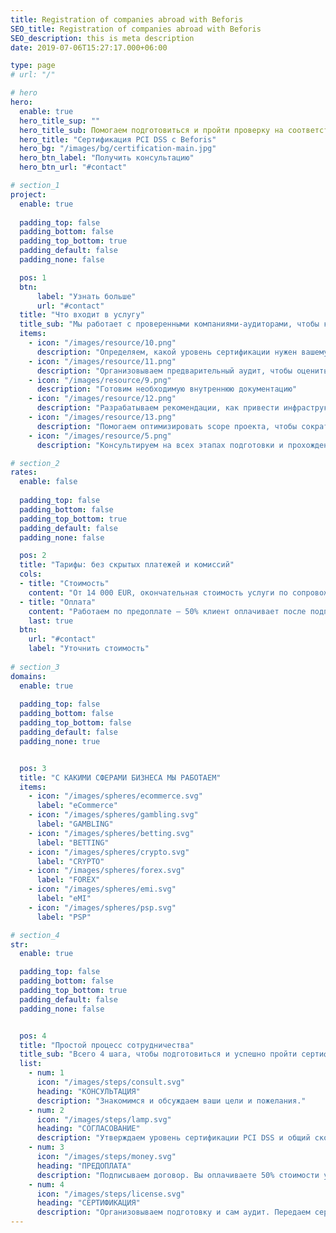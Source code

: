```yaml
---
title: Registration of companies abroad with Beforis
SEO_title: Registration of companies abroad with Beforis
SEO_description: this is meta description
date: 2019-07-06T15:27:17.000+06:00

type: page
# url: "/"

# hero
hero:
  enable: true
  hero_title_sup: ""
  hero_title_sub: Помогаем подготовиться и пройти проверку на соответствие отраслевому стандарту безопасности"
  hero_title: "Сертификация PCI DSS c Beforis"
  hero_bg: "/images/bg/certification-main.jpg"
  hero_btn_label: "Получить консультацию"
  hero_btn_url: "#contact"

# section_1
project:
  enable: true
  
  padding_top: false
  padding_bottom: false
  padding_top_bottom: true
  padding_default: false
  padding_none: false

  pos: 1
  btn:
      label: "Узнать больше"
      url: "#contact"
  title: "Что входит в услугу"
  title_sub: "Мы работает с проверенными компаниями-аудиторами, чтобы комплексно подготовить клиента к сертификации."
  items: 
    - icon: "/images/resource/10.png"
      description: "Определяем, какой уровень сертификации нужен вашему бизнесу"
    - icon: "/images/resource/11.png"
      description: "Организовываем предварительный аудит, чтобы оценить возможные доработки"
    - icon: "/images/resource/9.png"
      description: "Готовим необходимую внутреннюю документацию"
    - icon: "/images/resource/12.png"
      description: "Разрабатываем рекомендации, как привести инфраструктуру и процессы к требованиям стандарта"
    - icon: "/images/resource/13.png"
      description: "Помогаем оптимизировать scope проекта, чтобы сократить расходы и издержки"
    - icon: "/images/resource/5.png"
      description: "Консультируем на всех этапах подготовки и прохождения сертификационного аудита"

# section_2
rates:
  enable: false
  
  padding_top: false
  padding_bottom: false
  padding_top_bottom: true
  padding_default: false
  padding_none: false

  pos: 2
  title: "Тарифы: без скрытых платежей и комиссий"
  cols:
  - title: "Стоимость"
    content: "От 14 000 EUR, окончательная стоимость услуги по сопровождения PCI DSS сертификации зависит от уровня сертификации и необходимого объема работ."
  - title: "Оплата"
    content: "Работаем по предоплате — 50% клиент оплачивает после подписания договора, вторую часть — после того, как получает сертификат соответствия."
    last: true
  btn:
    url: "#contact"
    label: "Уточнить стоимость"
  
# section_3
domains:
  enable: true
  
  padding_top: false
  padding_bottom: false
  padding_top_bottom: false
  padding_default: false
  padding_none: true


  pos: 3
  title: "С КАКИМИ СФЕРАМИ БИЗНЕСА МЫ РАБОТАЕМ"
  items:
    - icon: "/images/spheres/ecommerce.svg"
      label: "eCommerce"
    - icon: "/images/spheres/gambling.svg"
      label: "GAMBLING"
    - icon: "/images/spheres/betting.svg"
      label: "BETTING"
    - icon: "/images/spheres/crypto.svg"
      label: "CRYPTO"
    - icon: "/images/spheres/forex.svg"
      label: "FOREX"
    - icon: "/images/spheres/emi.svg"
      label: "eMI"
    - icon: "/images/spheres/psp.svg"
      label: "PSP"

# section_4
str:
  enable: true

  padding_top: false
  padding_bottom: false
  padding_top_bottom: true
  padding_default: false
  padding_none: false


  pos: 4
  title: "Простой процесс сотрудничества"
  title_sub: "Всего 4 шага, чтобы подготовиться и успешно пройти сертификацию PCI DSS."
  list:
    - num: 1
      icon: "/images/steps/consult.svg"
      heading: "КОНСУЛЬТАЦИЯ"
      description: "Знакомимся и обсуждаем ваши цели и пожелания." 
    - num: 2
      icon: "/images/steps/lamp.svg"
      heading: "СОГЛАСОВАНИЕ"
      description: "Утверждаем уровень сертификации PCI DSS и общий скоуп проекта."
    - num: 3
      icon: "/images/steps/money.svg"
      heading: "ПРЕДОПЛАТА"
      description: "Подписываем договор. Вы оплачиваете 50% стоимости услуг."
    - num: 4
      icon: "/images/steps/license.svg"
      heading: "СЕРТИФИКАЦИЯ"
      description: "Организовываем подготовку и сам аудит. Передаем сертификат соответствия PCI DSS. Вы платите остальные 50%."
---
```


